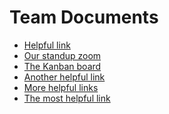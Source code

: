 # Team Documents

* [Helpful link](https://helpful.link)
* [Our standup zoom]()
* [The Kanban board]()
* [Another helpful link](https://helpful.link)
* [More helpful links](https://helpful.link)
* [The most helpful link](https://helpful.link)
